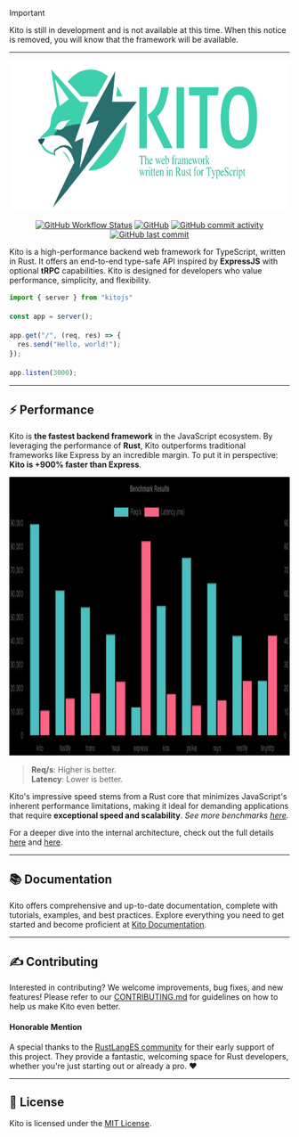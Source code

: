 > [!IMPORTANT]
> Kito is still in development and is not available at this time. When this notice is removed, you will know that the framework will be available.

---

<div align="center">

<img src="https://github.com/kitojs/.github/blob/88354c84e2c05a5f661bf0a45a734bc5ad69f47e/banner.png" alt="Kito banner" height="270px" />

[![GitHub Workflow Status](https://img.shields.io/github/actions/workflow/status/kitojs/kito/ci.yml?branch=main)](https://github.com/kitojs/kito/actions)
[![GitHub](https://img.shields.io/github/license/kitojs/kito)](https://github.com/kitojs/kito/blob/main/LICENSE)
[![GitHub commit activity](https://img.shields.io/github/commit-activity/m/kitojs/kito)](https://github.com/kitojs/kito/pulse)
[![GitHub last commit](https://img.shields.io/github/last-commit/kitojs/kito)](https://github.com/kitojs/kito/commits/main)

</div>

Kito is a high-performance backend web framework for TypeScript, written in Rust. It offers an end-to-end type-safe API inspired by **ExpressJS** with optional **tRPC** capabilities. Kito is designed for developers who value performance, simplicity, and flexibility.

```typescript
import { server } from "kitojs"

const app = server();

app.get("/", (req, res) => {
  res.send("Hello, world!");
});

app.listen(3000);
```

---

## ⚡️ Performance

Kito is **the fastest backend framework** in the JavaScript ecosystem. By leveraging the performance of **Rust**, Kito outperforms traditional frameworks like Express by an incredible margin. To put it in perspective: **Kito is +900% faster than Express**.

<img src="./bench/charts/results.jpeg" alt="Benchmark chart results" height="500px" width="10000px" />

> **Req/s**: Higher is better.  
> **Latency**: Lower is better.

Kito's impressive speed stems from a Rust core that minimizes JavaScript's inherent performance limitations, making it ideal for demanding applications that require **exceptional speed and scalability**. *See more benchmarks [here](./bench).*

For a deeper dive into the internal architecture, check out the full details [here]() and [here]().

---

## 📚 Documentation

Kito offers comprehensive and up-to-date documentation, complete with tutorials, examples, and best practices. Explore everything you need to get started and become proficient at [Kito Documentation](https://kito.pages.dev).

---

## ✍️ Contributing

Interested in contributing? We welcome improvements, bug fixes, and new features! Please refer to our [CONTRIBUTING.md](./CONTRIBUTING.md) for guidelines on how to help us make Kito even better.

#### Honorable Mention

A special thanks to the [RustLangES community](https://github.com/RustLangES) for their early support of this project. They provide a fantastic, welcoming space for Rust developers, whether you're just starting out or already a pro. ❤️

---

## 📄 License

Kito is licensed under the [MIT License](./LICENSE).
